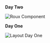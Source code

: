 
**Day Two** 

![Roux Component](https://media.giphy.com/media/t5YniwfzGllDAiFuL4/giphy.gif "Roux Component")


**Day One**

![Layout Day One](https://media.giphy.com/media/1fgkWNXzRELdUOW6oG/giphy.gif "Layout - Day One")
